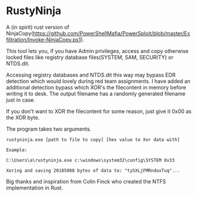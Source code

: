 # RustyNinja

A (in spirit) rust version of NinjaCopy(https://github.com/PowerShellMafia/PowerSploit/blob/master/Exfiltration/Invoke-NinjaCopy.ps1).

This tool lets you, if you have Admin privileges, access and copy otherwise locked files like registry database files(SYSTEM, SAM, SECURITY) or NTDS.dit. 

Accessing registry databases and NTDS.dit this way may bypass EDR detection which would lovely during red team assignments. I have added an additional detection bypass which XOR's the filecontent in memory before writing it to desk. The output filename has a randomly generated filename just in case.

If you don't want to XOR the filecontent for some reason, just give it 0x00 as the XOR byte.

The program takes two arguments.
~~~
rustyninja.exe [path to file to copy] [hex value to Xor data with]

Example: 

C:\Users\a\rustyninja.exe c:\windows\system32\config\SYSTEM 0x33

Xoring and saving 20185088 bytes of data to: "tySXLjFMRndoxTuq"...
~~~

Big thanks and inspiration from Colin Finck who created the NTFS implementation in Rust.